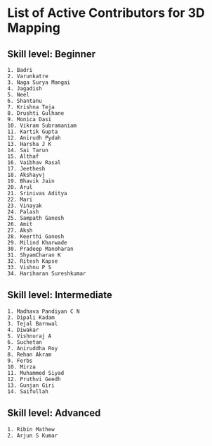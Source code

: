 # List of Active Contributors for 3D Mapping

## Skill level: Beginner

    1. Badri
    2. Varunkatre
    3. Naga Surya Mangai
    4. Jagadish
    5. Neel
    6. Shantanu
    7. Krishna Teja
    8. Drushti Gulhane
    9. Monica Dasi
    10. Vikram Subramaniam
    11. Kartik Gupta
    12. Anirudh Pydah
    13. Harsha J K
    14. Sai Tarun
    15. Althaf
    16. Vaibhav Rasal
    17. Jeethesh
    18. Akshayvj
    19. Bhavik Jain
    20. Arul
    21. Srinivas Aditya
    22. Mari
    23. Vinayak
    24. Palash
    25. Sampath Ganesh
    26. Amit
    27. Aksh
    28. Keerthi Ganesh
    29. Milind Kharwade
    30. Pradeep Manoharan
    31. ShyamCharan K
    32. Ritesh Kapse
    33. Vishnu P S
    34. Hariharan Sureshkumar

## Skill level: Intermediate

    1. Madhava Pandiyan C N
    2. Dipali Kadam
    3. Tejal Barnwal
    4. Diwakar
    5. Vishnuraj A
    6. Suchetan
    7. Aniruddha Roy
    8. Rehan Akram
    9. Ferbs
    10. Mirza
    11. Muhammed Siyad
    12. Pruthvi Geedh
    13. Gunjan Giri
    14. Saifullah

## Skill level: Advanced

    1. Ribin Mathew
    2. Arjun S Kumar

